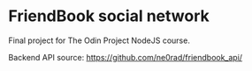 # FriendBook social network

Final project for The Odin Project NodeJS course.

Backend API source: https://github.com/ne0rad/friendbook_api/
